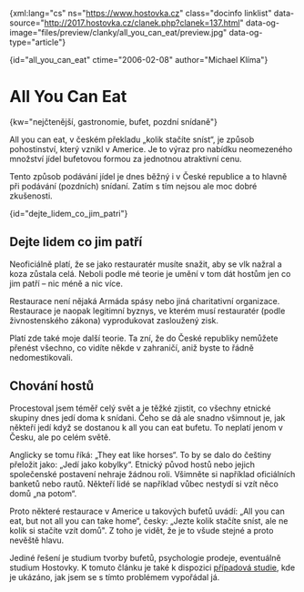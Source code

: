 
{xml:lang="cs" ns="https://www.hostovka.cz" class="docinfo linklist" data-source="http://2017.hostovka.cz/clanek.php?clanek=137.html" data-og-image="files/preview/clanky/all\_you\_can_eat/preview.jpg" data-og-type="article"}

{id="all\_you\_can\_eat" ctime="2006-02-08" author="Michael Klíma"}

# All You Can Eat

{kw="nejčtenější, gastronomie, bufet, pozdní snídaně"}

All you can eat, v českém překladu „kolik stačíte sníst“, je způsob pohostinství, který vznikl v Americe. Je to výraz pro nabídku neomezeného množství jídel bufetovou formou za jednotnou atraktivní cenu.

Tento způsob podávání jídel je dnes běžný i v České republice a to hlavně při podávání (pozdních) snídaní. Zatím s tím nejsou ale moc dobré zkušenosti.

<!--

Musíme si zde proto zopakovat definici pohostinství.

Ať již v soukromí nebo, ve veřejné instituci, pohostinství je srdečné a vřelé přijímání, obsluhování, a případně bavení hostů. Pohostinství v soukromí se od pohostinství ve veřejných institucích liší tím, že je poskytováno zdarma. Pohostinství poskytované za úplatu je považováno za pohostinství komerční, ve kterém hostitel uspokojuje potřeby a přání platících hostů.

Pohostinství spadá do jednoho z největších průmyslů národního hospodářství který se řídí určitými zákony a předpisy. K provozování pohostinství komerčním způsobem musí provozovatel mít živnostenské oprávnění a musí ho provozovat za účelem vytvoření zaslouženého zisku, neboli restaurace se musí držet mé zásady: dát lidem to co chtějí, ale musí pamatovat i na druhou stranu té mince která říká:
-->

{id="dejte\_lidem\_co\_jim\_patri"}

## Dejte lidem co jim patří

Neoficiálně platí, že se jako restauratér musíte snažit, aby se vlk nažral a koza zůstala celá. Neboli podle mé teorie je umění v tom dát hostům jen co jim patří – nic méně a nic více.

Restaurace není nějaká Armáda spásy nebo jiná charitativní organizace. Restaurace je naopak legitimní byznys, ve kterém musí restauratér (podle živnostenského zákona) vyprodukovat zasloužený zisk.

Platí zde také moje další teorie. Ta zní, že do České republiky nemůžete přenést všechno, co vidíte někde v zahraničí, aniž byste to řádně nedomestikovali.

## Chování hostů

Procestoval jsem téměř celý svět a je těžké zjistit, co všechny etnické skupiny dnes jedí doma k snídani. Čeho se dá ale snadno všimnout je, jak někteří jedí když se dostanou k all you can eat bufetu. To neplatí jenom v Česku, ale po celém světě.

Anglicky se tomu říká: „They eat like horses“. To by se dalo do češtiny přeložit jako: „Jedí jako kobylky“. Etnický původ hostů nebo jejich společenské postavení nehraje žádnou roli. Všimněte si například oficiálních banketů nebo rautů. Někteří lidé se například vůbec nestydí si vzít něco domů „na potom“.

Proto některé restaurace v Americe u takových bufetů uvádí: „All you can eat, but not all you can take home“, česky: „Jezte kolik stačíte sníst, ale ne kolik si stačíte vzít domů". Z toho je vidět, že je to všude stejné a proto nevěště hlavu.

Jediné řešení je studium tvorby bufetů, psychologie prodeje, eventuálně studium Hostovky. K tomuto článku je také k dispozici [případová studie][1], kde je ukázáno, jak jsem se s tímto problémem vypořádal já.

[1]: http://2017.hostovka.cz/clanek.php?clanek=137.html
